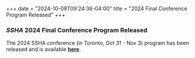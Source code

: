 +++
date = "2024-10-08T09:24:36-04:00"
title = "2024 Final Conference Program Released"
+++

### *SSHA* 2024 Final Conference Program Released

The 2024 SSHA conference (in Toronto, Oct 31 - Nov 3) program has been released and is available [**here**](https://ssha.org/files/SSHA2024_FinalProgram.pdf).